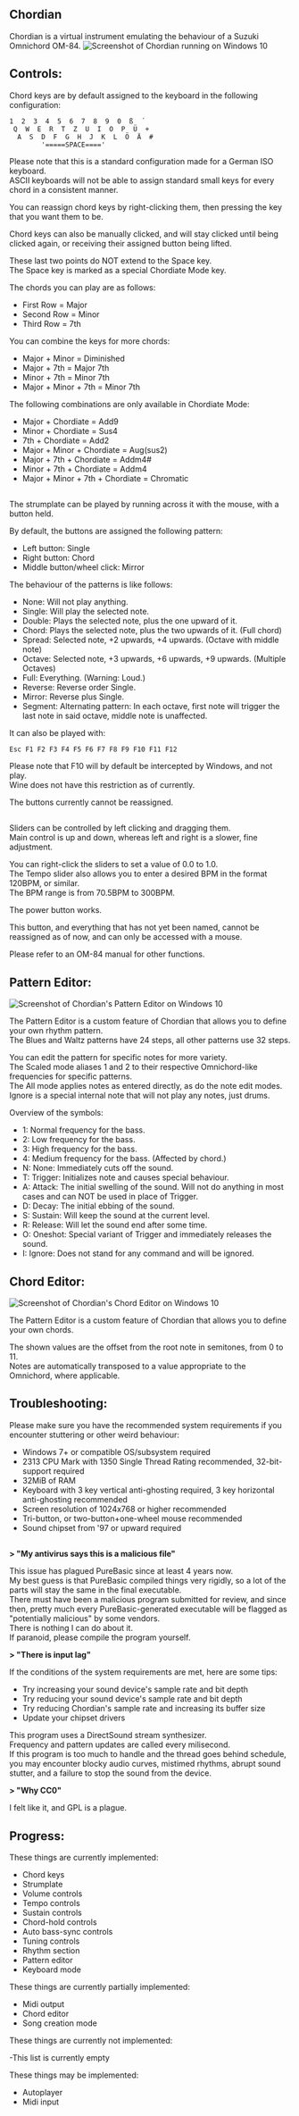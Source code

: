 ## **Chordian**

Chordian is a virtual instrument emulating the behaviour of a Suzuki Omnichord OM-84.
![Screenshot of Chordian running on Windows 10](_media/screenshot.png)


##

## **Controls:**

Chord keys are by default assigned to the keyboard in the following configuration:

    1  2  3  4  5  6  7  8  9  0  ß  ´
     Q  W  E  R  T  Z  U  I  O  P  Ü  +
      A  S  D  F  G  H  J  K  L  Ö  Ä  #
            '=====SPACE===='

Please note that this is a standard configuration made for a German ISO keyboard.\
ASCII keyboards will not be able to assign standard small keys for every chord in a consistent manner.

You can reassign chord keys by right-clicking them, then pressing the key that you want them to be.

Chord keys can also be manually clicked, and will stay clicked until being clicked again, or receiving their assigned button being lifted.

These last two points do NOT extend to the Space key.\
The Space key is marked as a special Chordiate Mode key.

The chords you can play are as follows:

- First Row = Major
- Second Row = Minor
- Third Row = 7th

You can combine the keys for more chords:

- Major + Minor = Diminished
- Major + 7th = Major 7th
- Minor + 7th = Minor 7th
- Major + Minor + 7th = Minor 7th

The following combinations are only available in Chordiate Mode:

- Major + Chordiate = Add9
- Minor + Chordiate = Sus4
- 7th + Chordiate = Add2
- Major + Minor + Chordiate = Aug(sus2)
- Major + 7th + Chordiate = Addm4#
- Minor + 7th + Chordiate = Addm4
- Major + Minor + 7th + Chordiate = Chromatic




##

The strumplate can be played by running across it with the mouse, with a button held.

By default, the buttons are assigned the following pattern:

- Left button: Single
- Right button: Chord
- Middle button/wheel click: Mirror

The behaviour of the patterns is like follows:

- None: Will not play anything.
- Single: Will play the selected note.
- Double: Plays the selected note, plus the one upward of it.
- Chord: Plays the selected note, plus the two upwards of it. (Full chord)
- Spread: Selected note, +2 upwards, +4 upwards. (Octave with middle note)
- Octave: Selected note, +3 upwards, +6 upwards, +9 upwards. (Multiple Octaves)
- Full: Everything. (Warning: Loud.)
- Reverse: Reverse order Single.
- Mirror: Reverse plus Single.
- Segment: Alternating pattern: In each octave, first note will trigger the last note in said octave, middle note is unaffected.

It can also be played with:

    Esc F1 F2 F3 F4 F5 F6 F7 F8 F9 F10 F11 F12

Please note that F10 will by default be intercepted by Windows, and not play.\
Wine does not have this restriction as of currently.

The buttons currently cannot be reassigned.


##

Sliders can be controlled by left clicking and dragging them.\
Main control is up and down, whereas left and right is a slower, fine adjustment.

You can right-click the sliders to set a value of 0.0 to 1.0.\
The Tempo slider also allows you to enter a desired BPM in the format 120BPM, or
similar.\
The BPM range is from 70.5BPM to 300BPM.

The power button works.

This button, and everything that has not yet been named, cannot be reassigned as of now, and can only be accessed with a mouse.

Please refer to an OM-84 manual for other functions.


## **Pattern Editor:**

![Screenshot of Chordian's Pattern Editor on Windows 10](_media/patedit.png)

The Pattern Editor is a custom feature of Chordian that allows you to define your own rhythm pattern.\
The Blues and Waltz patterns have 24 steps, all other patterns use 32 steps.

You can edit the pattern for specific notes for more variety.\
The Scaled mode aliases 1 and 2 to their respective Omnichord-like frequencies for specific patterns.\
The All mode applies notes as entered directly, as do the note edit modes.\
Ignore is a special internal note that will not play any notes, just drums. 

Overview of the symbols:
- 1: Normal frequency for the bass.
- 2: Low frequency for the bass.
- 3: High frequency for the bass.
- 4: Medium frequency for the bass. (Affected by chord.)
- N: None: Immediately cuts off the sound.
- T: Trigger: Initializes note and causes special behaviour.
- A: Attack: The initial swelling of the sound. Will not do anything in most cases and can NOT be used in place of Trigger.
- D: Decay: The initial ebbing of the sound.
- S: Sustain: Will keep the sound at the current level.
- R: Release: Will let the sound end after some time.
- O: Oneshot: Special variant of Trigger and immediately releases the sound.
- I: Ignore: Does not stand for any command and will be ignored.


## **Chord Editor:**

![Screenshot of Chordian's Chord Editor on Windows 10](_media/chordedit.png)

The Pattern Editor is a custom feature of Chordian that allows you to define your own chords.

The shown values are the offset from the root note in semitones, from 0 to 11.\
Notes are automatically transposed to a value appropriate to the Omnichord, where applicable.


## **Troubleshooting:**

Please make sure you have the recommended system requirements if you encounter stuttering or other weird behaviour:
- Windows 7+ or compatible OS/subsystem required
- 2313 CPU Mark with 1350 Single Thread Rating recommended, 32-bit-support required
- 32MiB of RAM
- Keyboard with 3 key vertical anti-ghosting required, 3 key horizontal anti-ghosting recommended
- Screen resolution of 1024x768 or higher recommended
- Tri-button, or two-button+one-wheel mouse recommended
- Sound chipset from '97 or upward required


##

**> "My antivirus says this is a malicious file"**

This issue has plagued PureBasic since at least 4 years now.\
My best guess is that PureBasic compiled things very rigidly, so a lot of the parts will stay the same in the final executable.\
There must have been a malicious program submitted for review, and since then, pretty much every PureBasic-generated executable will be flagged as "potentially malicious" by some vendors.\
There is nothing I can do about it.\
If paranoid, please compile the program yourself.


**> "There is input lag"**

If the conditions of the system requirements are met, here are some tips:

- Try increasing your sound device's sample rate and bit depth
- Try reducing your sound device's sample rate and bit depth
- Try reducing Chordian's sample rate and increasing its buffer size
- Update your chipset drivers

This program uses a DirectSound stream synthesizer.\
Frequency and pattern updates are called every milisecond.\
If this program is too much to handle and the thread goes behind schedule, you may encounter blocky audio curves, mistimed rhythms, abrupt sound stutter, and a failure to stop the sound from the device.


**> "Why CC0"**

I felt like it, and GPL is a plague.


## **Progress:**

These things are currently implemented:

- Chord keys
- Strumplate
- Volume controls
- Tempo controls
- Sustain controls
- Chord-hold controls
- Auto bass-sync controls
- Tuning controls
- Rhythm section
- Pattern editor
- Keyboard mode


These things are currently partially implemented:

- Midi output
- Chord editor
- Song creation mode


These things are currently not implemented:

-This list is currently empty

These things may be implemented:

- Autoplayer
- Midi input

